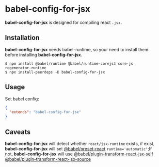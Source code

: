 # babel-config-for-jsx

**babel-config-for-jsx** is designed for compiling react `.jsx`. 

## Installation

**babel-config-for-jsx** needs babel-runtime, so your need to install them before installing **babel-config-for-jsx**.

```shell
$ npm install @babel/runtime @babel/runtime-corejs3 core-js regenerator-runtime
$ npx install-peerdeps -D babel-config-for-jsx
```

## Usage

Set babel config:

```json
{
  "extends": "babel-config-for-jsx"
}
```


## Caveats

**babel-config-for-jsx** will detect whether `react/jsx-runtime` exists, if exist, **babel-config-for-jsx** will set [@babel/preset-react](https://babeljs.io/docs/en/babel-preset-react) `runtime='automatic'`;If not, **babel-config-for-jsx** will use [@babel/plugin-transform-react-jsx-self](https://babeljs.io/docs/en/babel-plugin-transform-react-jsx-self)
[@babel/plugin-transform-react-jsx-source](@babel/plugin-transform-react-jsx-source)
